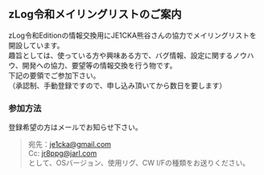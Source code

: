 ## zLog令和メイリングリストのご案内

zLog令和Editionの情報交換用にJE1CKA熊谷さんの協力でメイリングリストを開設しています。  
趣旨としては、使っている方や興味ある方で、バグ情報、設定に関するノウハウ、開発への協力、要望等の情報交換を行う物です。  
下記の要領でご参加下さい。  
（承認制、手動登録ですので、申し込み頂いてから数日を要します）

### 参加方法

登録希望の方はメールでお知らせ下さい。  

> 宛先：je1cka@gmail.com  
> Cc: jr8ppg@jarl.com  
> として、OSバージョン、使用リグ、CW I/Fの種類をお送りください。  
